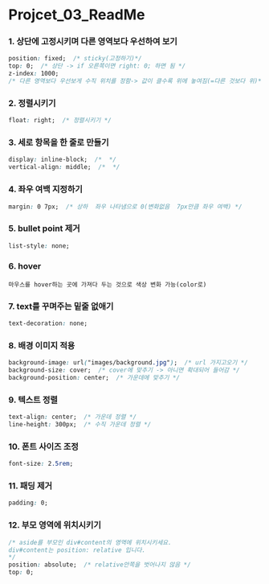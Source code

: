 # Projcet_03_ReadMe 

### 1.  상단에 고정시키며 다른 영역보다 우선하여 보기

```css
position: fixed;  /* sticky(고정하기)*/
top: 0;  /* 상단 -> if 오른쪽이면 right: 0; 하면 됨 */
z-index: 1000;  
/* 다른 영역보다 우선보게 수직 위치를 정함-> 값이 클수록 위에 놓여짐(=다른 것보다 위)*/
```



### 2. 정렬시키기

```css
float: right;  /* 정렬시키기 */
```



### 3. 세로 항목을 한 줄로 만들기

```css
display: inline-block;  /*  */
vertical-align: middle;  /*  */
```



### 4. 좌우 여백 지정하기

```css
margin: 0 7px;  /* 상하  좌우 나타냄으로 0(변화없음  7px만큼 좌우 여백) */
```



### 5. bullet point 제거

```css
list-style: none;
```



### 6. hover

```
마우스를 hover하는 곳에 가져다 두는 것으로 색상 변화 가능(color로)
```



### 7. text를 꾸며주는 밑줄 없애기

```css
text-decoration: none;
```



### 8. 배경 이미지 적용

```css
background-image: url("images/background.jpg");  /* url 가지고오기 */
background-size: cover;  /* cover에 맞추기 -> 아니면 확대되어 들어감 */
background-position: center;  /* 가운데에 맞추기 */
```



### 9. 텍스트 정렬

```css
text-align: center;  /* 가운데 정렬 */
line-height: 300px;  /* 수직 가운데 정렬 */
```



### 10. 폰트 사이즈 조정

```css
font-size: 2.5rem;
```



### 11. 패딩 제거

```css
padding: 0;
```



### 12.  부모 영역에 위치시키기

``` css
/* aside를 부모인 div#content의 영역에 위치시키세요.
div#content는 position: relative 입니다.
*/
position: absolute;  /* relative안쪽을 벗어나지 않음 */
top: 0;
```